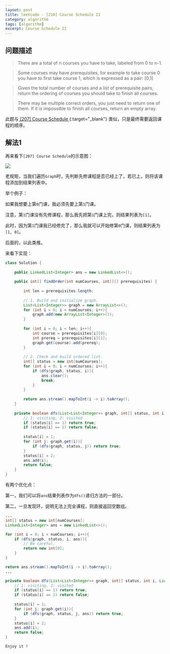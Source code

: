 ```yaml
---
layout: post
title: leetcode - [210] Course Schedule II
category: algorithm
tags: [algorithm]
excerpt: Course Schedule II
---
```


## 问题描述  

> There are a total of n courses you have to take, labeled from 0 to n-1.  

> Some courses may have prerequisites, for example to take course 0 you have to first take course 1, which is expressed as a pair: [0,1]  

> Given the total number of courses and a list of prerequisite pairs, return the ordering of courses you should take to finish all courses.  

> There may be multiple correct orders, you just need to return one of them. If it is impossible to finish all courses, return an empty array.  


此题与[ [207] Course Schedule ](http://yaoyichen.cn/algorithm/2020/06/11/leetcode-207.html){:target="_blank"}  类似，只是最终需要返回课程的顺序。  



## 解法1  

再来看下`[207] Course Schedule`的示意图：  

![](https://yyc-images.oss-cn-beijing.aliyuncs.com/leetcode_207_DFS_topological_sort.png)  

老规矩，当我们遍历`Graph`时，先判断先修课程是否已经上了，若已上，则将该课程添加到结果列表中。  

举个例子：  

如果我想要上第`0`门课，我必须先要上第`1`门课。  

注意，第`1`门课没有先修课程，那么我先把第`1`门课上完，则结果列表为`[1]`。  

此时，因为第`1`门课我已经修完了，那么我就可以开始修第`0`门课，则结果列表为`[1, 0]`。  

后面的，以此类推。  


来看下实现：  


``` java
class Solution {
    
    public LinkedList<Integer> ans = new LinkedList<>();
    
    public int[] findOrder(int numCourses, int[][] prerequisites) {
        
        int len = prerequisites.length;
        
        // 1. Build and initialize graph.
        List<List<Integer>> graph = new ArrayList<>();
        for (int i = 0; i < numCourses; i++){
            graph.add(new ArrayList<Integer>());
        }
        
        for (int i = 0; i < len; i++){
            int course = prerequisites[i][0];
            int prereq = prerequisites[i][1];
            graph.get(course).add(prereq);
        }
        
        // 2. Check and build ordered list.
        int[] status = new int[numCourses];
        for (int i = 0; i < numCourses; i++){
            if (dfs(graph, status, i)){
                ans.clear();
                break;
            }
        }
        
        return ans.stream().mapToInt(i -> i).toArray();
    }
    
    private boolean dfs(List<List<Integer>> graph, int[] status, int i){
        // 1: visiting, 2: visited
        if (status[i] == 1) return true;
        if (status[i] == 2) return false;
        
        status[i] = 1;
        for (int j: graph.get(i)){
            if (dfs(graph, status, j)) return true;
        }
        status[i] = 2;
        ans.add(i);
        return false;
    }
}
```

有两个优化点：  


第一，我们可以将`ans`结果列表作为`dfs()`递归方法的一部分。  


第二，一旦发现环，说明无法上完全课程，则直接返回空数组。  


``` java
...
int[] status = new int[numCourses];
LinkedList<Integer> ans = new LinkedList<>();

for (int i = 0; i < numCourses; i++){
    if (dfs(graph, status, i, ans)){
        // Be careful.
        return new int[0];
    }
}

return ans.stream().mapToInt(i -> i).toArray();
...

private boolean dfs(List<List<Integer>> graph, int[] status, int i, LinkedList<Integer> ans){
    // 1: visiting, 2: visited
    if (status[i] == 1) return true;
    if (status[i] == 2) return false;
    
    status[i] = 1;
    for (int j: graph.get(i)){
        if (dfs(graph, status, j, ans)) return true;
    }
    status[i] = 2;
    ans.add(i);
    return false;
}
```

`Enjoy it ! `